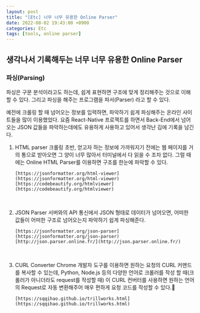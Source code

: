 ```yaml
---
layout: post
title: "[Etc] 너무 너무 유용한 Online Parser"
date: 2022-08-02 19:43:00 +0900
categories: Etc
tags: [tools, online parser]
---
```


## 생각나서 기록해두는 너무 너무 유용한 Online Parser

### 파싱(Parsing)

파싱은 구문 분석이라고도 하는데, 쉽게 표현하면 구조에 맞게 정리해주는 것으로 이해할 수 있다.
그리고 파싱을 해주는 프로그램을 파서(Parser) 라고 할 수 있다.

예전에 크롤링 할 때 넘어오는 정보를 입력하면, 파악하기 쉽게 파싱해주는 온라인 사이트들을 많이 이용했었다.
요즘 React-Native 프로젝트를 하면서 Back-End에서 넘어오는 JSON 값들을 파악하는데에도 유용하게 사용하고 있어서 생각난 김에 기록을 남긴다.

1.  HTML parser
    크롤링 초반, 얻고자 하는 정보에 가까워지기 전에는 웹 페이지를 거의 통으로 받아오면 그 양이 너무 많아서 터미널에서 다 읽을 수 조차 없다.
    그럴 때에는 Online HTML Parser를 이용하면 구조를 한눈에 파악할 수 있다.

        [https://jsonformatter.org/html-viewer](https://jsonformatter.org/html-viewer)
        [https://codebeautify.org/htmlviewer](https://codebeautify.org/htmlviewer)

<br/>

2.  JSON Parser
    서버와의 API 통신에서 JSON 형태로 데이터가 넘어오면, 어떠한 값들이 어떠한 구조로 넘어오는지 파악하기 쉽게 파싱해준다.

        [https://jsonformatter.org/json-parser](https://jsonformatter.org/json-parser)
        [http://json.parser.online.fr/](http://json.parser.online.fr/)

<br/>

3.  CURL Converter
    Chrome 개발자 도구를 이용하면 원하는 요청의 CURL 커맨드를 복사할 수 있는데, Python, Node.js 등의 다양한 언어로 크롤러를 작성 할 때(크롤러가 아니더라도 request를 작성할 때) 이 CURL 컨버터를 사용하면 원하는 언어의 Request로 자동 변환해주어 매우 편하게 요청 코드를 작성할 수 있다.🙂

        [https://sqqihao.github.io/trillworks.html](https://sqqihao.github.io/trillworks.html)
